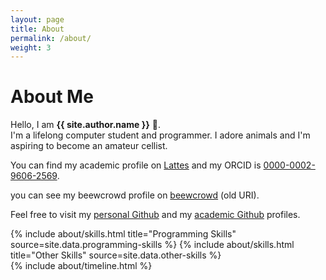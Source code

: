 ```yaml
---
layout: page
title: About
permalink: /about/
weight: 3
---
```


# **About Me**

Hello, I am **{{ site.author.name }}** :wave:.<br>
I'm a lifelong computer student and programmer. I adore animals and I'm aspiring to become an amateur cellist.

You can find my academic profile on [Lattes](http://lattes.cnpq.br/9266478603595600) and my ORCID is [0000-0002-9606-2569](https://orcid.org/0000-0002-9606-2569).

you can see my beewcrowd profile on [beewcrowd](https://judge.beecrowd.com/pt/profile/26795) (old URI).

Feel free to visit my [personal Github](https://github.com/lucas-lb-rocha) and my [academic Github](https://github.com/LucasBarbosaRocha) profiles.

<div class="row">
{% include about/skills.html title="Programming Skills" source=site.data.programming-skills %}
{% include about/skills.html title="Other Skills" source=site.data.other-skills %}
</div>

<div class="row">
{% include about/timeline.html %}
</div>
